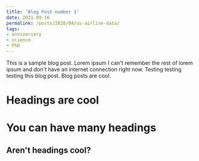 ```yaml
---
title: 'Blog Post number 1'
date: 2021-09-16
permalink: /posts/2020/04/us-airline-data/
tags:
- anniversary
- science
- PhD
---
```


This is a sample blog post. Lorem ipsum I can't remember the rest of lorem ipsum and don't have an internet connection right now. Testing testing testing this blog post. Blog posts are cool.

Headings are cool
======

You can have many headings
======

Aren't headings cool?
------
